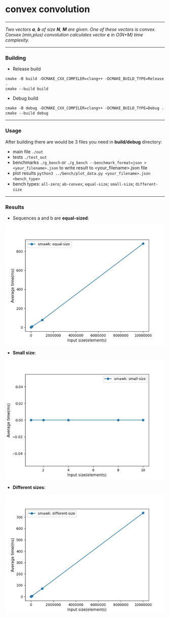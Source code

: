 # convex convolution
### 
***

_Two vectors **a**, **b** of size **N**, **M** are given. One of these vectors is convex._
_Convex (min,plus) convolution calculates vector **c** in  O(N+M)  time complexity._ 

***
### Building

- Release build
```
cmake -B build -DCMAKE_CXX_COMPILER=clang++ -DCMAKE_BUILD_TYPE=Release .
cmake --build build
```
- Debug build
```
cmake -B debug -DCMAKE_CXX_COMPILER=clang++ -DCMAKE_BUILD_TYPE=Debug .
cmake --build debug
```
***
### Usage  
After building there are would be 3 files you need in **build/debug** directory:
- main file ```./out```
- tests ```./test_out```
- benchmarks ```./g_bench``` or ```./g_bench --benchmark_format=json > <your_filename>.json``` to write result to <your_filename>.json file
- plot results ```python3 ../bench/plot_data.py <your_filename>.json <bench_type>``` 
- bench types: ```all-zero```; ```ab-convex```; ```equal-size```; ```small-size```; ```different-size```
***
### Results
- Sequences a and b are **equal-sized**:
  
![plot](./bench/equal-size.jpg)

- **Small size**:
  
![plot](./bench/small-size.jpg)

- **Different sizes**:
  
![plot](./bench/different-size.jpg)
